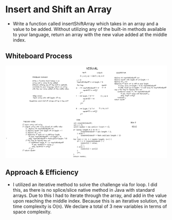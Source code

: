 # Insert and Shift an Array
- Write a function called insertShiftArray which takes in an array and a value to be added. Without utilizing any of the built-in methods available to your language, return an array with the new value added at the middle index.
## Whiteboard Process
![image](./array-insert-shift.png)

## Approach & Efficiency
- I utilized an iterative method to solve the challenge via for loop. I did this, as there is no splice/slice native method in Java with standard arrays. Due to this I had to iterate through the array, and add in the value upon reaching the middle index. Because this is an iterative solution, the time complexity is O(n). We declare a total of 3 new variables in terms of space complexity.